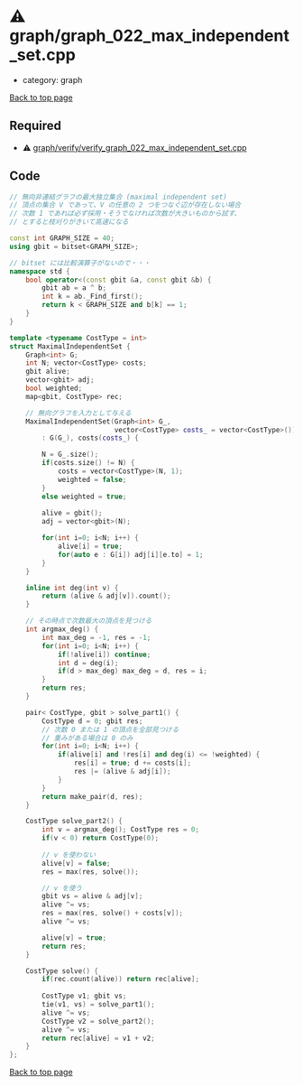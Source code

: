 <!-- mathjax config similar to math.stackexchange -->
<script type="text/javascript" async
  src="https://cdnjs.cloudflare.com/ajax/libs/mathjax/2.7.5/MathJax.js?config=TeX-MML-AM_CHTML">
</script>
<script type="text/x-mathjax-config">
  MathJax.Hub.Config({
    TeX: { equationNumbers: { autoNumber: "AMS" }},
    tex2jax: {
      inlineMath: [ ['$','$'] ],
      processEscapes: true
    },
    "HTML-CSS": { matchFontHeight: false },
    displayAlign: "left",
    displayIndent: "2em"
  });
</script>

<script type="text/javascript" src="https://cdnjs.cloudflare.com/ajax/libs/jquery/3.4.1/jquery.min.js"></script>
<script src="https://cdn.jsdelivr.net/npm/jquery-balloon-js@1.1.2/jquery.balloon.min.js" integrity="sha256-ZEYs9VrgAeNuPvs15E39OsyOJaIkXEEt10fzxJ20+2I=" crossorigin="anonymous"></script>
<script type="text/javascript" src="../../assets/js/copy-button.js"></script>
<link rel="stylesheet" href="../../assets/css/copy-button.css" />


# :warning: graph/graph_022_max_independent_set.cpp
* category: graph


[Back to top page](../../index.html)



## Required
* :warning: [graph/verify/verify_graph_022_max_independent_set.cpp](verify/verify_graph_022_max_independent_set.cpp.html)


## Code
```cpp
// 無向非連結グラフの最大独立集合 (maximal independent set)
// 頂点の集合 V であって、V の任意の 2 つをつなぐ辺が存在しない場合
// 次数 1 であれば必ず採用・そうでなければ次数が大きいものから試す、
// とすると枝刈りがきいて高速になる

const int GRAPH_SIZE = 40;
using gbit = bitset<GRAPH_SIZE>;

// bitset には比較演算子がないので・・・
namespace std {
    bool operator<(const gbit &a, const gbit &b) {
        gbit ab = a ^ b;
        int k = ab._Find_first();
        return k < GRAPH_SIZE and b[k] == 1;
    }
}

template <typename CostType = int>
struct MaximalIndependentSet {   
    Graph<int> G;
    int N; vector<CostType> costs;
    gbit alive;
    vector<gbit> adj;
    bool weighted;
    map<gbit, CostType> rec;

    // 無向グラフを入力として与える
    MaximalIndependentSet(Graph<int> G_,
                          vector<CostType> costs_ = vector<CostType>())
        : G(G_), costs(costs_) {

        N = G_.size();
        if(costs.size() != N) {
            costs = vector<CostType>(N, 1);
            weighted = false;
        }
        else weighted = true;
   
        alive = gbit();
        adj = vector<gbit>(N);

        for(int i=0; i<N; i++) {
            alive[i] = true;
            for(auto e : G[i]) adj[i][e.to] = 1;
        }
    }

    inline int deg(int v) {
        return (alive & adj[v]).count();
    }

    // その時点で次数最大の頂点を見つける
    int argmax_deg() {
        int max_deg = -1, res = -1;
        for(int i=0; i<N; i++) {
            if(!alive[i]) continue;
            int d = deg(i);
            if(d > max_deg) max_deg = d, res = i;
        }
        return res;
    }

    pair< CostType, gbit > solve_part1() {
        CostType d = 0; gbit res;
        // 次数 0 または 1 の頂点を全部見つける
        // 重みがある場合は 0 のみ
        for(int i=0; i<N; i++) {
            if(alive[i] and !res[i] and deg(i) <= !weighted) {
                res[i] = true; d += costs[i];
                res |= (alive & adj[i]);
            }
        }
        return make_pair(d, res);
    }

    CostType solve_part2() {
        int v = argmax_deg(); CostType res = 0;
        if(v < 0) return CostType(0);
        
        // v を使わない
        alive[v] = false;
        res = max(res, solve());

        // v を使う
        gbit vs = alive & adj[v];
        alive ^= vs;
        res = max(res, solve() + costs[v]);
        alive ^= vs;

        alive[v] = true;
        return res;
    }

    CostType solve() {
        if(rec.count(alive)) return rec[alive];
        
        CostType v1; gbit vs;
        tie(v1, vs) = solve_part1();
        alive ^= vs;
        CostType v2 = solve_part2();
        alive ^= vs;
        return rec[alive] = v1 + v2;
    }
};

```

[Back to top page](../../index.html)

